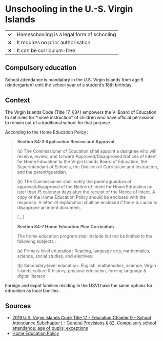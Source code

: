 # Unschooling in the U.-S. Virgin Islands

|       |                                            |
| ----- | ------------------------------------------ |
| **✓** | Homeschooling is a legal form of schooling |
| **✗** | It requires no prior authorisation         |
| **✗** | It can be curriculum-free                  |

## Compulsory education

School attendance is mandatory in the U.S. Virgin Islands from age 5
(kindergarten) until the school year of a student’s 18th birthday.

## Context

The Virgin Islands Code (Title 17, §84) empowers the VI Board of Education to
set rules for “home instruction” of children who have official permission to
remain out of a traditional school for that purpose.

According to the Home Education Policy :

> **Section 84-3 Application Review and Approval**
>
> (a) The Commissioner of Education shall appoint a designee who will receive, review, and forward Approved/Disapproved Notices of Intent for Home Education to the Virgin Islands Board of Education, the Superintendant of Schools, the Division of Curriculum and Instruction, and the parent/guardian.
>
> (b) The Commissioner shall notify the parent/guardian of approval/disapproval of the Notice of Intent for Home Education no later than 15 calendar days after the receipt of the Notice of Intent. A copy of the Home Education Policy should be enclosed with the response. A letter of explanation shall be enclosed if there is cause to disapprove an intent document.
>
> […]
>
> **Section 84-7 Home Education Plan Curriculum**
>
> The home education program shall include but not be limited to the following subjects :
>
> (a) Primary level education : Reading, language arts, mathematics, science, social studies, and electives.
>
> (b) Secondary level education : English, mathematics, science, Virgin Islands culture & history, physical education, foreing language & digital literacy

Foreign and expat families residing in the USVI have the same options for
education as local families.

## Sources

- [2019 U.S. Virgin Islands Code
  Title 17 - Education
  Chapter 9 - School Attendance
  Subchapter I - General Provisions
  § 82. Compulsory school attendance; age of pupils; exceptions](https://law.justia.com/codes/virgin-islands/2019/title-17/chapter-9/subchapter-i/82)
- [Home Education
  Policy](https://myviboe.com/wp-content/uploads/2023/06/Home-Education-Policy-signed.pdf)
